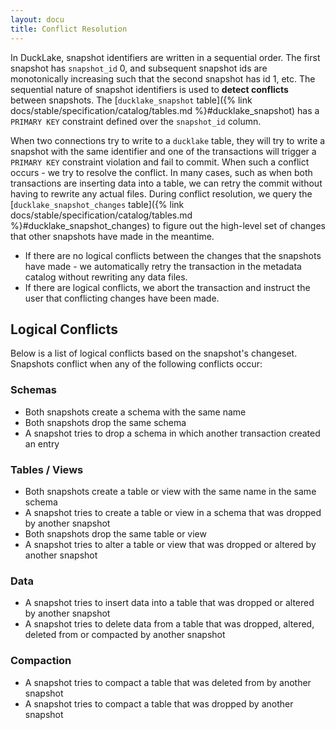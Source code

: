 ```yaml
---
layout: docu
title: Conflict Resolution
---
```


In DuckLake, snapshot identifiers are written in a sequential order.
The first snapshot has `snapshot_id` 0, and subsequent snapshot ids are monotonically increasing such that the second snapshot has id 1, etc.
The sequential nature of snapshot identifiers is used to **detect conflicts** between snapshots. The [`ducklake_snapshot` table]({% link docs/stable/specification/catalog/tables.md %}#ducklake_snapshot) has a `PRIMARY KEY` constraint defined over the `snapshot_id` column.

When two connections try to write to a `ducklake` table, they will try to write a snapshot with the same identifier and one of the transactions will trigger a `PRIMARY KEY` constraint violation and fail to commit.
When such a conflict occurs - we try to resolve the conflict. In many cases, such as when both transactions are inserting data into a table, we can retry the commit without having to rewrite any actual files.
During conflict resolution, we query the [`ducklake_snapshot_changes` table]({% link docs/stable/specification/catalog/tables.md %}#ducklake_snapshot_changes) to figure out the high-level set of changes that other snapshots have made in the meantime.

* If there are no logical conflicts between the changes that the snapshots have made - we automatically retry the transaction in the metadata catalog without rewriting any data files.
* If there are logical conflicts, we abort the transaction and instruct the user that conflicting changes have been made.

## Logical Conflicts

Below is a list of logical conflicts based on the snapshot's changeset. Snapshots conflict when any of the following conflicts occur:

### Schemas

* Both snapshots create a schema with the same name
* Both snapshots drop the same schema
* A snapshot tries to drop a schema in which another transaction created an entry

### Tables / Views

* Both snapshots create a table or view with the same name in the same schema
* A snapshot tries to create a table or view in a schema that was dropped by another snapshot
* Both snapshots drop the same table or view
* A snapshot tries to alter a table or view that was dropped or altered by another snapshot

### Data

* A snapshot tries to insert data into a table that was dropped or altered by another snapshot
* A snapshot tries to delete data from a table that was dropped, altered, deleted from or compacted by another snapshot

### Compaction

* A snapshot tries to compact a table that was deleted from by another snapshot
* A snapshot tries to compact a table that was dropped by another snapshot
